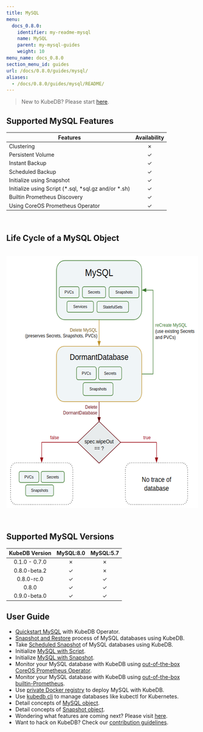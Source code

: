 ```yaml
---
title: MySQL
menu:
  docs_0.8.0:
    identifier: my-readme-mysql
    name: MySQL
    parent: my-mysql-guides
    weight: 10
menu_name: docs_0.8.0
section_menu_id: guides
url: /docs/0.8.0/guides/mysql/
aliases:
  - /docs/0.8.0/guides/mysql/README/
---
```


> New to KubeDB? Please start [here](/docs/concepts/README.md).

## Supported MySQL Features

|Features                                                | Availability |
|--------------------------------------------------------|:------------:|
|Clustering                                              | &#10007;     |
|Persistent Volume                                       | &#10003;     |
|Instant Backup                                          | &#10003;     |
|Scheduled Backup                                        | &#10003;     |
|Initialize using Snapshot                               | &#10003;     |
|Initialize using Script (\*.sql, \*sql.gz and/or \*.sh) | &#10003;     |
|Builtin Prometheus Discovery                            | &#10003;     |
|Using CoreOS Prometheus Operator                        | &#10003;     |

<br/>

## Life Cycle of a MySQL Object

<p align="center">
  <img alt="lifecycle"  src="/docs/images/mysql/mysql-lifecycle.png" width="600" height="660">
</p>

<br/>

## Supported MySQL Versions

| KubeDB Version | MySQL:8.0 | MySQL:5.7 |
|:--------------:|:---------:|:---------:|
| 0.1.0 - 0.7.0  | &#10007;  | &#10007;  |
| 0.8.0-beta.2   | &#10003;  | &#10007;  |
| 0.8.0-rc.0     | &#10003;  | &#10003;  |
| 0.8.0          | &#10003;  | &#10003;  |
| 0.9.0-beta.0   | &#10003;  | &#10003;  |

## User Guide

- [Quickstart MySQL](/docs/guides/mysql/quickstart/quickstart.md) with KubeDB Operator.
- [Snapshot and Restore](/docs/guides/mysql/snapshot/backup-and-restore.md) process of MySQL databases using KubeDB.
- Take [Scheduled Snapshot](/docs/guides/mysql/snapshot/scheduled-backup.md) of MySQL databases using KubeDB.
- Initialize [MySQL with Script](/docs/guides/mysql/initialization/using-script.md).
- Initialize [MySQL with Snapshot](/docs/guides/mysql/initialization/using-snapshot.md).
- Monitor your MySQL database with KubeDB using [out-of-the-box CoreOS Prometheus Operator](/docs/guides/mysql/monitoring/using-coreos-prometheus-operator.md).
- Monitor your MySQL database with KubeDB using [out-of-the-box builtin-Prometheus](/docs/guides/mysql/monitoring/using-builtin-prometheus.md).
- Use [private Docker registry](/docs/guides/mysql/private-registry/using-private-registry.md) to deploy MySQL with KubeDB.
- Use [kubedb cli](/docs/guides/mysql/cli/cli.md) to manage databases like kubectl for Kubernetes.
- Detail concepts of [MySQL object](/docs/concepts/databases/mysql.md).
- Detail concepts of [Snapshot object](/docs/concepts/snapshot.md).
- Wondering what features are coming next? Please visit [here](/docs/roadmap.md).
- Want to hack on KubeDB? Check our [contribution guidelines](/docs/CONTRIBUTING.md).
